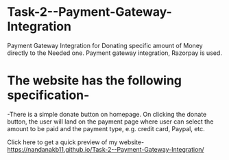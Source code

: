 # Task-2--Payment-Gateway-Integration
Payment Gateway Integration for Donating specific amount of Money directly to the Needed one. Payment gateway integration, Razorpay is used.

# The website has the following specification-
-There is a simple donate button on homepage. On clicking
the donate button, the user will land on the payment page where
user can select the amount to be paid and the payment type, e.g.
credit card, Paypal, etc.

Click here to get a quick preview of my website-
https://nandanakb11.github.io/Task-2--Payment-Gateway-Integration/


